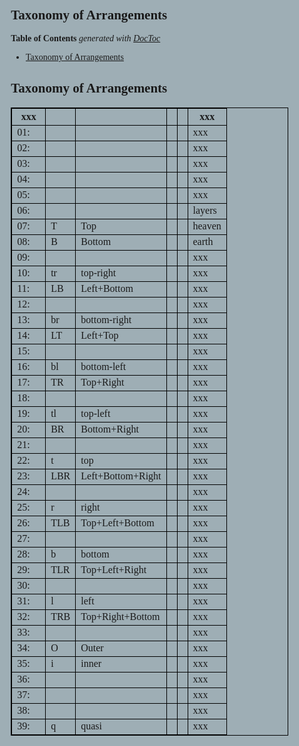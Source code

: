
<style>
@font-face { font-family: 'flow';  src: local( 'sunflower-exta-201903' ); /*url( './fonts/sunflower-exta-201903.ttf'  );*/ unicode-range: U+00000-10fff; }
@font-face { font-family: 'flow';  src: local( 'iosevka-slab-regular'  ); /*url( './fonts/iosevka-slab-regular.ttf'   );*/ unicode-range: U+00000-04dff; }
@font-face { font-family: 'flow';  src: local( 'jizura3b'              ); /*url( './fonts/jizura3b.ttf'               );*/ unicode-range: U+0e000-0efff; }
@font-face { font-family: 'flow';  src: local( 'sunflower-u-cjk-xb'    ); /*url( './fonts/sunflower-u-cjk-xb.ttf'     );*/ unicode-range: U+20000-2ffff; }
@font-face { font-family: 'flow';  src: local( 'HanaMinA'              ); /*url( './fonts/HanaMinA.ttf'               );*/ unicode-range: U+2a700-2b73f; }

html, body {
  background-color:       #9eaeb5;
  /*height:                 100vh;*/
  /*width:                  100vw;*/
  padding:                0mm;
  margin:                 0mm;
  /*position:               absolute;*/
  /*overflow:               hidden;*/
  /*font-size:              6mm;*/
  font-family:            'flow';
}

/* thx to https://developer.mozilla.org/en-US/docs/Web/CSS/line-height-step */
:root {
  --mktw-font-size:       6mm;
  --mktw-grid:            8mm;
  font-size:              var(--mktw-font-size);
  line-height-step:       var(--mktw-grid); }


jzr {
  display:                block;
  white-space:            nowrap;
  color:                  red; }

table {
  table-layout:           fixed;
  /*width:                  100%;*/
  border-collapse:        collapse;
  border:                 1px solid black; }

table td,
table th {
  border:   1px solid black; }

article {
  display:                block;
  padding:                var(--mktw-grid); }

</style>

<article>


## Taxonomy of Arrangements


<!-- START doctoc generated TOC please keep comment here to allow auto update -->
<!-- DON'T EDIT THIS SECTION, INSTEAD RE-RUN doctoc TO UPDATE -->
**Table of Contents**  *generated with [DocToc](https://github.com/thlorenz/doctoc)*

- [Taxonomy of Arrangements](#taxonomy-of-arrangements)

<!-- END doctoc generated TOC please keep comment here to allow auto update -->




## Taxonomy of Arrangements



|  xxx  |     |                   |   |   |  xxx   |
|-------|-----|-------------------|---|---|--------|
| 01:  |     |                   |   |   | xxx    |
| 02:  |     |                   |   |   | xxx    |
| 03:  |     |                   |   |   | xxx    |
| 04:  |     |                   |   |   | xxx    |
| 05:  |     |                   |   |   | xxx    |
| 06:  |     |                   |   |   | layers |
| 07:  | T   | Top               |   |   | heaven |
| 08:  | B   | Bottom            |   |   | earth  |
| 09:  |     |                   |   |   | xxx    |
| 10:  | tr  | top-right         |   |   | xxx    |
| 11:  | LB  | Left+Bottom       |   |   | xxx    |
| 12:  |     |                   |   |   | xxx    |
| 13:  | br  | bottom-right      |   |   | xxx    |
| 14:  | LT  | Left+Top          |   |   | xxx    |
| 15:  |     |                   |   |   | xxx    |
| 16:  | bl  | bottom-left       |   |   | xxx    |
| 17:  | TR  | Top+Right         |   |   | xxx    |
| 18:  |     |                   |   |   | xxx    |
| 19:  | tl  | top-left          |   |   | xxx    |
| 20:  | BR  | Bottom+Right      |   |   | xxx    |
| 21:  |     |                   |   |   | xxx    |
| 22:  | t   | top               |   |   | xxx    |
| 23:  | LBR | Left+Bottom+Right |   |   | xxx    |
| 24:  |     |                   |   |   | xxx    |
| 25:  | r   | right             |   |   | xxx    |
| 26:  | TLB | Top+Left+Bottom   |   |   | xxx    |
| 27:  |     |                   |   |   | xxx    |
| 28:  | b   | bottom            |   |   | xxx    |
| 29:  | TLR | Top+Left+Right    |   |   | xxx    |
| 30:  |     |                   |   |   | xxx    |
| 31:  | l   | left              |   |   | xxx    |
| 32:  | TRB | Top+Right+Bottom  |   |   | xxx    |
| 33:  |     |                   |   |   | xxx    |
| 34:  | O   | Outer             |   |   | xxx    |
| 35:  | i   | inner             |   |   | xxx    |
| 36:  |     |                   |   |   | xxx    |
| 37:  |     |                   |   |   | xxx    |
| 38:  |     |                   |   |   | xxx    |
| 39:  | q   | quasi             |   |   | xxx    |


</article>

